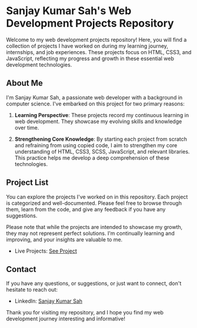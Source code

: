 # Sanjay Kumar Sah's Web Development Projects Repository

Welcome to my web development projects repository! Here, you will find a collection of projects I have worked on during my learning journey, internships, and job experiences. These projects focus on HTML, CSS3, and JavaScript, reflecting my progress and growth in these essential web development technologies.

## About Me

I'm Sanjay Kumar Sah, a passionate web developer with a background in computer science. I've embarked on this project for two primary reasons:

1. **Learning Perspective**: These projects record my continuous learning in web development. They showcase my evolving skills and knowledge over time.

2. **Strengthening Core Knowledge**: By starting each project from scratch and refraining from using copied code, I aim to strengthen my core understanding of HTML, CSS3, SCSS, JavaScript, and relevant libraries. This practice helps me develop a deep comprehension of these technologies.

## Project List

You can explore the projects I've worked on in this repository. Each project is categorized and well-documented. Please feel free to browse through them, learn from the code, and give any feedback if you have any suggestions.

Please note that while the projects are intended to showcase my growth, they may not represent perfect solutions. I'm continually learning and improving, and your insights are valuable to me.

- Live Projects: [See Project](https://sknepali.github.io/HTML-CSS3-JavaScript-Projects/)

## Contact

If you have any questions, or suggestions, or just want to connect, don't hesitate to reach out:

- LinkedIn: [Sanjay Kumar Sah](https://www.linkedin.com/in/sanjaysah101)

Thank you for visiting my repository, and I hope you find my web development journey interesting and informative!
